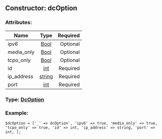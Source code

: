 ## Constructor: dcOption  

### Attributes:

| Name     |    Type       | Required |
|----------|:-------------:|---------:|
|ipv6|[Bool](../types/Bool.md) | Optional|
|media\_only|[Bool](../types/Bool.md) | Optional|
|tcpo\_only|[Bool](../types/Bool.md) | Optional|
|id|[int](../types/int.md) | Required|
|ip\_address|[string](../types/string.md) | Required|
|port|[int](../types/int.md) | Required|



### Type: [DcOption](../types/DcOption.md)


### Example:

```
$dcOption = ['_' => dcOption', 'ipv6' => true, 'media_only' => true, 'tcpo_only' => true, 'id' => int, 'ip_address' => string, 'port' => int, ];
```